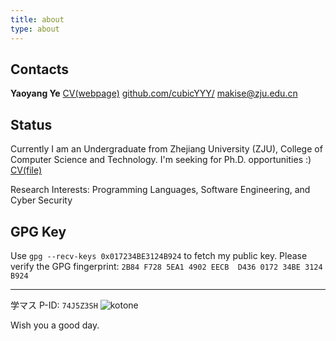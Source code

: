 ```yaml
---
title: about
type: about
---
```


## Contacts

**Yaoyang Ye**
[CV(webpage)](https://self.cubicy.icu/)
[github.com/cubicYYY/](https://github.com/cubicYYY/)
[makise@zju.edu.cn](mailto:makise@zju.edu.cn)

## Status

Currently I am an Undergraduate from Zhejiang University (ZJU), College of Computer Science and Technology.
I'm seeking for Ph.D. opportunities :)
[CV(file)](https://self.cubicy.icu/CV.pdf)

Research Interests: Programming Languages, Software Engineering, and Cyber Security

## GPG Key

Use `gpg --recv-keys 0x017234BE3124B924` to fetch my public key.
Please verify the GPG fingerprint: `2B84 F728 5EA1 4902 EECB  D436 0172 34BE 3124 B924`

---

学マス P-ID: `74J5Z3SH`
![kotone](kotone.jpg)

Wish you a good day.
